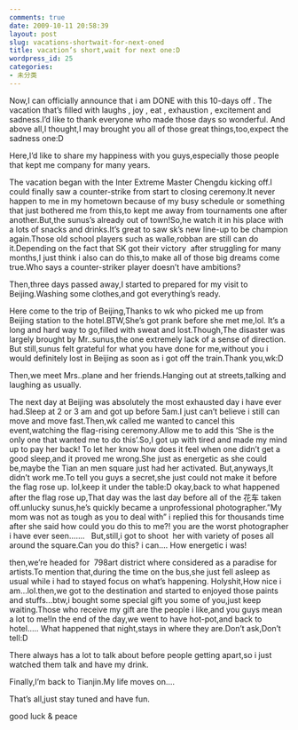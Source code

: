 ```yaml
---
comments: true
date: 2009-10-11 20:58:39
layout: post
slug: vacations-shortwait-for-next-oned
title: vacation’s short,wait for next one:D
wordpress_id: 25
categories:
- 未分类
---
```


Now,I can officially announce that i am DONE with this 10-days off . The vacation that’s filled with laughs , joy , eat , exhaustion , excitement and sadness.I’d like to thank everyone who made those days so wonderful. And above all,I thought,I may brought you all of those great things,too,expect the sadness one:D

Here,I’d like to share my happiness with you guys,especially those people that kept me company for many years.   

The vacation began with the Inter Extreme Master Chengdu kicking off.I could finally saw a counter-strike from start to closing ceremony.It never happen to me in my hometown because of my busy schedule or something that just bothered me from this,to kept me away from tournaments one after another.But,the sunus’s already out of town!So,he watch it in his place with a lots of snacks and drinks.It’s great to saw sk’s new line-up to be champion again.Those old school players such as walle,robban are still can do it.Depending on the fact that SK got their victory  after struggling for many months,I just think i also can do this,to make all of those big dreams come true.Who says a counter-striker player doesn’t have ambitions? 

Then,three days passed away,I started to prepared for my visit to Beijing.Washing some clothes,and got everything’s ready.

Here come to the trip of Beijing,Thanks to wk who picked me up from Beijing station to the hotel.BTW,She’s got prank before she met me,lol. It’s a long and hard way to go,filled with sweat and lost.Though,The disaster was largely brought by Mr..sunus,the one extremely lack of a sense of direction. But still,sunus felt grateful for what you have done for me,without you i would definitely lost in Beijing as soon as i got off the train.Thank you,wk:D

Then,we meet Mrs..plane and her friends.Hanging out at streets,talking and laughing as usually.

The next day at Beijing was absolutely the most exhausted day i have ever had.Sleep at 2 or 3 am and got up before 5am.I just can’t believe i still can move and move fast.Then,wk called me wanted to cancel this event,watching the flag-rising ceremony.Allow me to add this ‘She is the only one that wanted me to do this’.So,I got up with tired and made my mind up to pay her back! To let her know how does it feel when one didn’t get a good sleep,and it proved me wrong.She just as energetic as she could be,maybe the Tian an men square just had her activated. But,anyways,It didn’t work me.To tell you guys a secret,she just could not make it before the flag rose up. lol,keep it under the table:D okay,back to what happened after the flag rose up,That day was the last day before all of the 花车 taken off.unlucky sunus,he’s quickly became a unprofessional photographer.”My mom was not as tough as you to deal with” i replied this for thousands time after she said how could you do this to me?! you are the worst photographer i have ever seen…….   But,still,i got to shoot  her with variety of poses all around the square.Can you do this? i can…. How energetic i was!

then,we’re headed for  798art district where considered as a paradise for artists.To mention that,during the time on the bus,she just fell asleep as usual while i had to stayed focus on what’s happening. Holyshit,How nice i am…lol.then,we got to the destination and started to enjoyed those paints and stuffs…btw,i bought some special gift you some of you,just keep waiting.Those who receive my gift are the people i like,and you guys mean a lot to me!In the end of the day,we went to have hot-pot,and back to hotel….. What happened that night,stays in where they are.Don’t ask,Don’t tell:D

There always has a lot to talk about before people getting apart,so i just watched them talk and have my drink.

Finally,I’m back to Tianjin.My life moves on….

That’s all,just stay tuned and have fun.

good luck & peace 

 
